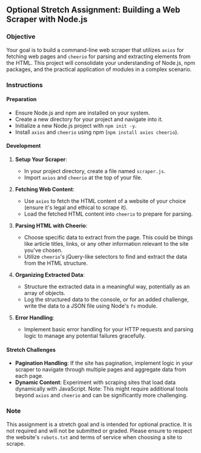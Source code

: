 ## Optional Stretch Assignment: Building a Web Scraper with Node.js

### Objective

Your goal is to build a command-line web scraper that utilizes `axios` for fetching web pages and `cheerio` for parsing and extracting elements from the HTML. This project will consolidate your understanding of Node.js, npm packages, and the practical application of modules in a complex scenario.

### Instructions

#### Preparation

- Ensure Node.js and npm are installed on your system.
- Create a new directory for your project and navigate into it.
- Initialize a new Node.js project with `npm init -y`.
- Install `axios` and `cheerio` using npm (`npm install axios cheerio`).

#### Development

1. **Setup Your Scraper**:

   - In your project directory, create a file named `scraper.js`.
   - Import `axios` and `cheerio` at the top of your file.

2. **Fetching Web Content**:

   - Use `axios` to fetch the HTML content of a website of your choice (ensure it's legal and ethical to scrape it).
   - Load the fetched HTML content into `cheerio` to prepare for parsing.

3. **Parsing HTML with Cheerio**:

   - Choose specific data to extract from the page. This could be things like article titles, links, or any other information relevant to the site you've chosen.
   - Utilize `cheerio`'s jQuery-like selectors to find and extract the data from the HTML structure.

4. **Organizing Extracted Data**:

   - Structure the extracted data in a meaningful way, potentially as an array of objects.
   - Log the structured data to the console, or for an added challenge, write the data to a JSON file using Node's `fs` module.

5. **Error Handling**:
   - Implement basic error handling for your HTTP requests and parsing logic to manage any potential failures gracefully.

#### Stretch Challenges

- **Pagination Handling**: If the site has pagination, implement logic in your scraper to navigate through multiple pages and aggregate data from each page.
- **Dynamic Content**: Experiment with scraping sites that load data dynamically with JavaScript. Note: This might require additional tools beyond `axios` and `cheerio` and can be significantly more challenging.

### Note

This assignment is a stretch goal and is intended for optional practice. It is not required and will not be submitted or graded. Please ensure to respect the website's `robots.txt` and terms of service when choosing a site to scrape.
